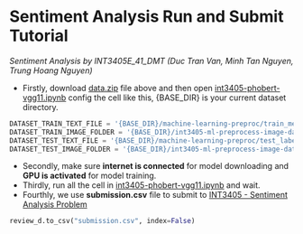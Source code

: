 # Sentiment Analysis Run and Submit Tutorial
*Sentiment Analysis by INT3405E_41_DMT (Duc Tran Van, Minh Tan Nguyen, Trung Hoang Nguyen)*
- Firstly, download [data.zip](https://github.com/pypye/sentiment_analysis/blob/main/data.zip) file above and then open [int3405-phobert-vgg11.ipynb](https://github.com/pypye/sentiment_analysis/blob/main/int3405-phobert-vgg11.ipynb) config the cell like this, {BASE_DIR} is your current dataset directory.
```py
DATASET_TRAIN_TEXT_FILE = '{BASE_DIR}/machine-learning-preproc/train_merged_segmented_v2.csv'
DATASET_TRAIN_IMAGE_FOLDER = '{BASE_DIR}/int3405-ml-preprocess-image-data-v2/image_train_resized'
DATASET_TEST_TEXT_FILE = '{BASE_DIR}/machine-learning-preproc/test_labelled_segmented.csv'
DATASET_TEST_IMAGE_FOLDER = '{BASE_DIR}/int3405-ml-preprocess-image-data-v2/image_test_resized'
```
- Secondly, make sure **internet is connected** for model downloading and **GPU is activated** for model training.
- Thirdly, run all the cell in [int3405-phobert-vgg11.ipynb](https://github.com/pypye/sentiment_analysis/blob/main/int3405-phobert-vgg11.ipynb) and wait.
- Fourthly, we use **submission.csv** file to submit to [INT3405 - Sentiment Analysis Problem](https://www.kaggle.com/competitions/int3405-sentiment-analysis-problem)
```py
review_d.to_csv("submission.csv", index=False)
```
